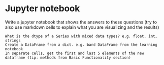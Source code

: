 # Jupyter notebook

Write a jupyter notebook that shows the answers to these questions (try to also use markdown cells to explain what you are visualizing and the results)

    What is the dtype of a Series with mixed data types? e.g. float, int, strings
    Create a DataFrame from a dict. e.g. band DataFrame from the learning notebook
    In separate cells, get the first and last 5 elements of the new dataframe (tip: methods from Basic Functionality section)



